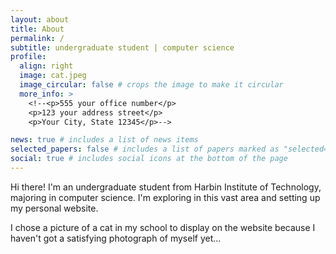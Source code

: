 ```yaml
---
layout: about
title: About
permalink: /
subtitle: undergraduate student | computer science
profile:
  align: right
  image: cat.jpeg
  image_circular: false # crops the image to make it circular
  more_info: >
    <!--<p>555 your office number</p>
    <p>123 your address street</p>
    <p>Your City, State 12345</p>-->

news: true # includes a list of news items
selected_papers: false # includes a list of papers marked as "selected={true}"
social: true # includes social icons at the bottom of the page
---
```


Hi there! I'm an undergraduate student from Harbin Institute of Technology, majoring in computer science. I'm exploring in this vast area and setting up my personal website. 

I chose a picture of a cat in my school to display on the website because I haven't got a satisfying photograph of myself yet...


